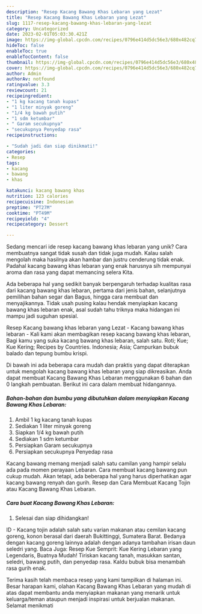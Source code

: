 ```yaml
---
description: "Resep Kacang Bawang Khas Lebaran yang Lezat"
title: "Resep Kacang Bawang Khas Lebaran yang Lezat"
slug: 1117-resep-kacang-bawang-khas-lebaran-yang-lezat
category: Uncategorized
date: 2023-02-01T05:03:30.421Z
image: https://img-global.cpcdn.com/recipes/0796e414d5dc56e3/680x482cq70/kacang-bawang-khas-lebaran-foto-resep-utama.jpg
hideToc: false
enableToc: true
enableTocContent: false
thumbnail: https://img-global.cpcdn.com/recipes/0796e414d5dc56e3/680x482cq70/kacang-bawang-khas-lebaran-foto-resep-utama.jpg
cover: https://img-global.cpcdn.com/recipes/0796e414d5dc56e3/680x482cq70/kacang-bawang-khas-lebaran-foto-resep-utama.jpg
author: Admin
authorAv: notfound
ratingvalue: 3.3
reviewcount: 21
recipeingredient:
- "1 kg kacang tanah kupas"
- "1 liter minyak goreng"
- "1/4 kg bawah putih"
- "1 sdm ketumbar"
- " Garam secukupnya"
- "secukupnya Penyedap rasa"
recipeinstructions:

- "Sudah jadi dan siap dinikmati!"
categories:
- Resep
tags:
- kacang
- bawang
- khas

katakunci: kacang bawang khas 
nutrition: 123 calories
recipecuisine: Indonesian
preptime: "PT27M"
cooktime: "PT49M"
recipeyield: "4"
recipecategory: Dessert

---
```





Sedang mencari ide resep kacang bawang khas lebaran yang unik? Cara membuatnya sangat tidak susah dan tidak juga mudah. Kalau salah mengolah maka hasilnya akan hambar dan justru cenderung tidak enak. Padahal kacang bawang khas lebaran yang enak harusnya sih mempunyai aroma dan rasa yang dapat memancing selera Kita.





Ada beberapa hal yang sedikit banyak berpengaruh terhadap kualitas rasa dari kacang bawang khas lebaran, pertama dari jenis bahan, selanjutnya pemilihan bahan segar dan Bagus, hingga cara membuat dan menyajikannya. Tidak usah pusing kalau hendak menyiapkan kacang bawang khas lebaran enak,      asal sudah tahu triknya maka hidangan ini mampu jadi suguhan spesial.














Resep Kacang bawang khas lebaran yang Lezat - Kacang bawang khas lebaran - Kali kami akan membagikan resep kacang bawang khas lebaran, Bagi kamu yang suka kacang bawang khas lebaran, salah satu. Roti; Kue; Kue Kering; Recipes by Countries. Indonesia; Asia; Campurkan bubuk balado dan tepung bumbu krispi.






Di bawah ini ada beberapa cara mudah dan praktis yang dapat diterapkan untuk mengolah kacang bawang khas lebaran yang siap dikreasikan. Anda dapat membuat Kacang Bawang Khas Lebaran menggunakan 6 bahan dan 0 langkah pembuatan. Berikut ini cara dalam membuat hidangannya.

<!--inarticleads1-->

##### Bahan-bahan dan bumbu yang dibutuhkan dalam menyiapkan Kacang Bawang Khas Lebaran:

1. Ambil 1 kg kacang tanah kupas
1. Sediakan 1 liter minyak goreng
1. Siapkan 1/4 kg bawah putih
1. Sediakan 1 sdm ketumbar
1. Persiapkan  Garam secukupnya
1. Persiapkan secukupnya Penyedap rasa


Kacang bawang memang menjadi salah satu camilan yang hampir selalu ada pada momen perayaan Lebaran. Cara membuat kacang bawang pun cukup mudah. Akan tetapi, ada beberapa hal yang harus diperhatikan agar kacang bawang renyah dan gurih. Resep dan Cara Membuat Kacang Tojin atau Kacang Bawang Khas Lebaran. 

<!--inarticleads2-->

##### Cara buat Kacang Bawang Khas Lebaran:


1. Selesai dan siap dihidangkan!

ID - Kacang tojin adalah salah satu varian makanan atau cemilan kacang goreng, konon berasal dari daerah Bukittinggi, Sumatera Barat. Bedanya dengan kacang goreng lainnya adalah dengan adanya tambahan irisan daun seledri yang. Baca Juga: Resep Kue Semprit: Kue Kering Lebaran yang Legendaris, Buatnya Mudah! Tiriskan kacang tanah, masukkan santan, seledri, bawang putih, dan penyedap rasa. Kaldu bubuk bisa menambah rasa gurih enak. 

Terima kasih telah membaca resep yang kami tampilkan di halaman ini. Besar harapan kami, olahan Kacang Bawang Khas Lebaran yang mudah di atas dapat membantu anda menyiapkan makanan yang menarik untuk keluarga/teman ataupun menjadi inspirasi untuk berjualan makanan. Selamat menikmati
